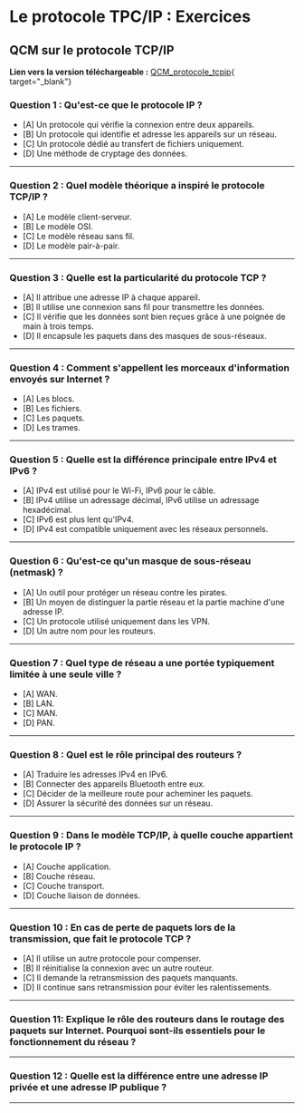 
# Le protocole TPC/IP : Exercices

## QCM sur le protocole TCP/IP

**Lien vers la version téléchargeable :** [QCM_protocole_tcpip](./fichiers/protocole_tcpip_QCM.pdf){ target="_blank"}

### Question 1 : **Qu'est-ce que le protocole IP ?**  
- [A] Un protocole qui vérifie la connexion entre deux appareils.  
- [B] Un protocole qui identifie et adresse les appareils sur un réseau.  
- [C] Un protocole dédié au transfert de fichiers uniquement.  
- [D] Une méthode de cryptage des données.  

<!--
- [B] Un protocole qui identifie et adresse les appareils sur un réseau.  
-->
---

### Question 2 : **Quel modèle théorique a inspiré le protocole TCP/IP ?**  
- [A] Le modèle client-serveur.  
- [B] Le modèle OSI.  
- [C] Le modèle réseau sans fil.  
- [D] Le modèle pair-à-pair.  

<!--
- [B] Le modèle OSI.  
-->
---

### Question 3 : **Quelle est la particularité du protocole TCP ?**  
- [A] Il attribue une adresse IP à chaque appareil.  
- [B] Il utilise une connexion sans fil pour transmettre les données.  
- [C] Il vérifie que les données sont bien reçues grâce à une poignée de main à trois temps.  
- [D] Il encapsule les paquets dans des masques de sous-réseaux.  
<!--
- [C] Il vérifie que les données sont bien reçues grâce à une poignée de main à trois temps.  
-->
---

### Question 4 : **Comment s'appellent les morceaux d'information envoyés sur Internet ?**  
- [A] Les blocs.  
- [B] Les fichiers.  
- [C] Les paquets.  
- [D] Les trames.  

<!--
- [C] Les paquets.  
-->
---

### Question 5 : **Quelle est la différence principale entre IPv4 et IPv6 ?**  
- [A] IPv4 est utilisé pour le Wi-Fi, IPv6 pour le câble.  
- [B] IPv4 utilise un adressage décimal, IPv6 utilise un adressage hexadécimal.  
- [C] IPv6 est plus lent qu'IPv4.  
- [D] IPv4 est compatible uniquement avec les réseaux personnels.  

<!--
- [B] IPv4 utilise un adressage décimal, IPv6 utilise un adressage hexadécimal.  
-->
---

### Question 6 : **Qu'est-ce qu'un masque de sous-réseau (netmask) ?**  
- [A] Un outil pour protéger un réseau contre les pirates.  
- [B] Un moyen de distinguer la partie réseau et la partie machine d'une adresse IP.  
- [C] Un protocole utilisé uniquement dans les VPN.  
- [D] Un autre nom pour les routeurs.  

<!--
- [B] Un moyen de distinguer la partie réseau et la partie machine d'une adresse IP.  
-->
---

### Question 7 : **Quel type de réseau a une portée typiquement limitée à une seule ville ?**  
- [A] WAN.  
- [B] LAN.  
- [C] MAN.  
- [D] PAN.  

<!--
- [C] MAN.  
-->
---

### Question 8 : **Quel est le rôle principal des routeurs ?**  
- [A] Traduire les adresses IPv4 en IPv6.  
- [B] Connecter des appareils Bluetooth entre eux.  
- [C] Décider de la meilleure route pour acheminer les paquets.  
- [D] Assurer la sécurité des données sur un réseau.  

<!--
- [C] Décider de la meilleure route pour acheminer les paquets.  
-->
---

### Question 9 : **Dans le modèle TCP/IP, à quelle couche appartient le protocole IP ?**  
- [A] Couche application.  
- [B] Couche réseau.  
- [C] Couche transport.  
- [D] Couche liaison de données.  

<!--  
- [B] Couche réseau. 
-->
---

### Question 10 : **En cas de perte de paquets lors de la transmission, que fait le protocole TCP ?**  
- [A] Il utilise un autre protocole pour compenser.  
- [B] Il réinitialise la connexion avec un autre routeur.  
- [C] Il demande la retransmission des paquets manquants.  
- [D] Il continue sans retransmission pour éviter les ralentissements.  

<!-- 
- [C] Il demande la retransmission des paquets manquants. 
-->
---

### Question 11: **Explique le rôle des routeurs dans le routage des paquets sur Internet. Pourquoi sont-ils essentiels pour le fonctionnement du réseau ?**

<!--
Réponse attendue :
Les routeurs jouent un rôle clé en connectant différents réseaux entre eux. Ils décident de la meilleure "route" pour envoyer les paquets de données vers leur destination. Grâce à leur organisation, ils permettent aux informations de voyager efficacement à travers Internet, même si les réseaux sont géographiquement éloignés. Sans routeurs, les paquets ne pourraient pas atteindre leur cible sur des réseaux différents.
-->

---

### Question 12 : **Quelle est la différence entre une adresse IP privée et une adresse IP publique ?**

<!--
Réponse attendue :
Une adresse IP privée est utilisée au sein d’un réseau local et n’est pas accessible depuis Internet. Une adresse IP publique est unique sur Internet et permet de communiquer avec des appareils en dehors du réseau local.
-->

---

